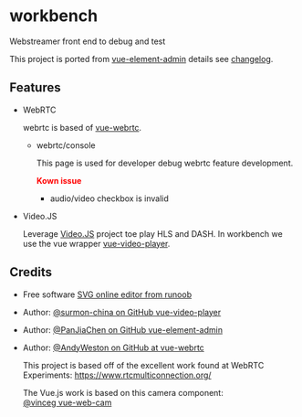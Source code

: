 # workbench
Webstreamer front end to debug and test

This project is ported from [vue-element-admin](https://github.com/PanJiaChen/vue-element-admin) details see [changelog](./CHANGELOG.md).


## Features

* WebRTC

  webrtc is based of [vue-webrtc](https://github.com/westonsoftware/vue-webrtc).
  
  * webrtc/console
    
    This page is used for developer debug webrtc feature development.

    <font color=#ff0000>**Kown issue**</font>

    - audio/video checkbox is invalid





* Video.JS

  Leverage [Video.JS](videojs.com) project toe play HLS and DASH. In workbench we use the vue wrapper
  [vue-video-player](https://github.com/surmon-china/vue-video-player).
  









## Credits
* Free software [SVG online editor from runoob](https://c.runoob.com/more/svgeditor)

* Author: [@surmon-china on GitHub vue-video-player](https://github.com/surmon-china/vue-video-player)

* Author:  [@PanJiaChen on GitHub vue-element-admin](https://github.com/PanJiaChen/vue-element-admin) 

* Author: [@AndyWeston on GitHub at vue-webrtc](https://github.com/westonsoftware)

  This project is based off of the excellent work found at WebRTC Experiments:
https://www.rtcmulticonnection.org/


  The Vue.js work is based on this camera component:  
[@vinceg vue-web-cam](https://github.com/vinceg/vue-web-cam)

